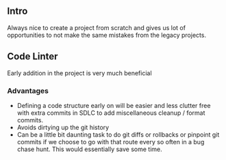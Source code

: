 
## Intro

Always nice to create a project from scratch and gives us lot of opportunities to not make the same mistakes from the legacy projects.



## Code Linter

Early addition in the project is very much beneficial

### Advantages
- Defining a code structure early on will be easier and less clutter free with extra commits in SDLC to add miscellaneous cleanup / format commits. 
- Avoids dirtying up the git history 
- Can be a little bit daunting task to do git diffs or rollbacks or pinpoint git commits if we choose to go with that route every so often in a bug chase hunt. This would essentially save some time.

